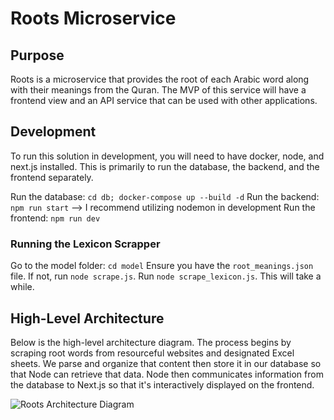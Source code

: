 # Roots Microservice

## Purpose

Roots is a microservice that provides the root of each Arabic word along with their meanings from the Quran. The MVP of this service will have a frontend view and an API service that can be used with other applications.

## Development

To run this solution in development, you will need to have docker, node, and next.js installed. This is primarily to run the database, the backend, and the frontend separately.

Run the database: `cd db; docker-compose up --build -d`
Run the backend: `npm run start` --> I recommend utilizing nodemon in development
Run the frontend: `npm run dev`

### Running the Lexicon Scrapper
Go to the model folder: `cd model`
Ensure you have the `root_meanings.json` file. If not, run `node scrape.js`.
Run `node scrape_lexicon.js`. This will take a while.


## High-Level Architecture 

Below is the high-level architecture diagram. The process begins by scraping root words from resourceful websites and designated Excel sheets. We parse and organize that content then store it in our database so that Node can retrieve that data. Node then communicates information from the database to Next.js so that it's interactively displayed on the frontend. 

![Roots Architecture Diagram](https://user-images.githubusercontent.com/35634011/171746977-4bd7695c-8c72-429c-97b6-c789b896aae4.png)
